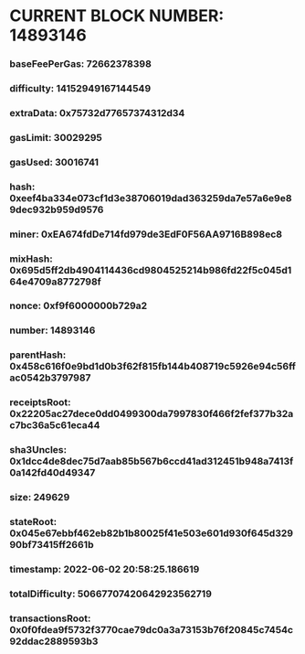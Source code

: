 # CURRENT BLOCK NUMBER: 14893146

### baseFeePerGas: 72662378398
### difficulty: 14152949167144549
### extraData: 0x75732d77657374312d34
### gasLimit: 30029295
### gasUsed: 30016741
### hash: 0xeef4ba334e073cf1d3e38706019dad363259da7e57a6e9e89dec932b959d9576
### miner: 0xEA674fdDe714fd979de3EdF0F56AA9716B898ec8
### mixHash: 0x695d5ff2db4904114436cd9804525214b986fd22f5c045d164e4709a8772798f
### nonce: 0xf9f6000000b729a2
### number: 14893146
### parentHash: 0x458c616f0e9bd1d0b3f62f815fb144b408719c5926e94c56ffac0542b3797987
### receiptsRoot: 0x22205ac27dece0dd0499300da7997830f466f2fef377b32ac7bc36a5c61eca44
### sha3Uncles: 0x1dcc4de8dec75d7aab85b567b6ccd41ad312451b948a7413f0a142fd40d49347
### size: 249629
### stateRoot: 0x045e67ebbf462eb82b1b80025f41e503e601d930f645d32990bf73415ff2661b
### timestamp: 2022-06-02 20:58:25.186619
### totalDifficulty: 50667707420642923562719
### transactionsRoot: 0x0f0fdea9f5732f3770cae79dc0a3a73153b76f20845c7454c92ddac2889593b3
